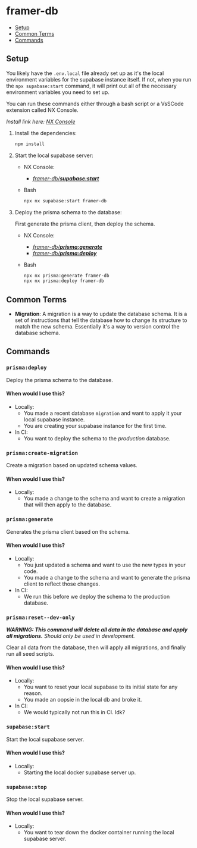 # framer-db

- [Setup](#setup)
- [Common Terms](#common-terms)
- [Commands](#commands)

## Setup

You likely have the `.env.local` file already set up as it's the local environment variables for the supabase instance itself. If not, when you run the `npx supabase:start` command, it will print out all of the necessary environment variables you need to set up.


You can run these commands either through a bash script or a VsSCode extension called NX Console.

_Install link here: [NX Console](https://marketplace.visualstudio.com/items?itemName=nrwl.angular-console)_

1. Install the dependencies:

    ```bash
    npm install
    ```

2. Start the local supabase server:

    - NX Console:
        - _[framer-db/**supabase:start**](#supabasestart)_

    - Bash
        ```bash
        npx nx supabase:start framer-db
        ```

3. Deploy the prisma schema to the database:

    First generate the prisma client, then deploy the schema.

    - NX Console:
        - _[framer-db/**prisma:generate**](#prismagenerate)_
        - _[framer-db/**prisma:deploy**](#prismadeploy)_

    - Bash
        ```bash
        npx nx prisma:generate framer-db
        npx nx prisma:deploy framer-db
        ```

## Common Terms

- **Migration**: A migration is a way to update the database schema. It is a set of instructions that tell the database how to change its structure to match the new schema. Essentially it's a way to version control the database schema.

## Commands

### `prisma:deploy`

Deploy the prisma schema to the database.

#### When would I use this?

- Locally:
    - You made a recent database `migration` and want to apply it your local supabase instance.
    - You are creating your supabase instance for the first time.
- In CI:
    - You want to deploy the schema to the *production* database.

### `prisma:create-migration`

Create a migration based on updated schema values.

#### When would I use this?

- Locally:
    - You made a change to the schema and want to create a migration that will then apply to the database.

### `prisma:generate`

Generates the prisma client based on the schema.

#### When would I use this?

- Locally:
    - You just updated a schema and want to use the new types in your code.
    - You made a change to the schema and want to generate the prisma client to reflect those changes.
- In CI:
    - We run this before we deploy the schema to the production database.

### `prisma:reset--dev-only`

***WARNING: This command will delete all data in the database and apply all migrations.** Should only be used in development.*

Clear all data from the database, then will apply all migrations, and finally run all seed scripts.

#### When would I use this?

- Locally:
    - You want to reset your local supabase to its initial state for any reason.
    - You made an oopsie in the local db and broke it.
- In CI:
    - We would typically not run this in CI. Idk?

### `supabase:start`

Start the local supabase server.

#### When would I use this?

- Locally:
    - Starting the local docker supabase server up.

### `supabase:stop`

Stop the local supabase server.

#### When would I use this?

- Locally:
    - You want to tear down the docker container running the local supabase server.
